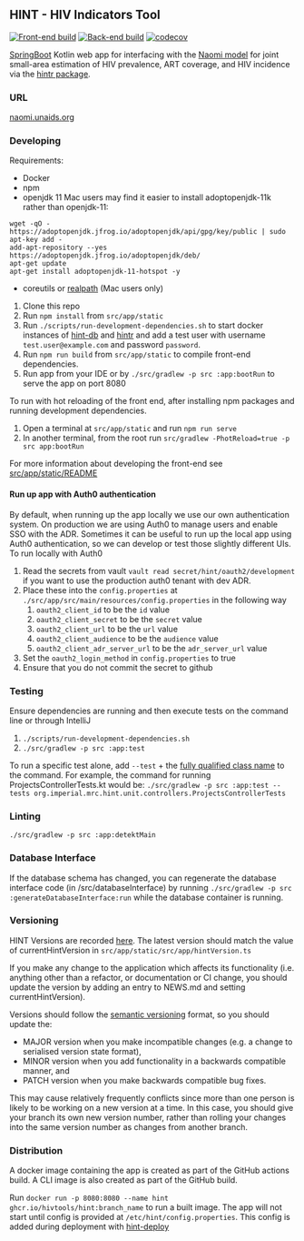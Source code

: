 ## HINT - HIV Indicators Tool
[![Front-end build](https://github.com/hivtools/hint/actions/workflows/test.yml/badge.svg)](https://github.com/mrc-ide/hint/actions/workflows/test.yml)
[![Back-end build](https://github.com/hivtools/hint/actions/workflows/testBack.yml/badge.svg)](https://github.com/mrc-ide/hint/actions/workflows/testBack.yml)
[![codecov](https://codecov.io/gh/hivtools/hint/branch/main/graph/badge.svg)](https://codecov.io/gh/mrc-ide/hint)

[SpringBoot](https://spring.io/projects/spring-boot) Kotlin web app for interfacing with the [Naomi model](https://github.com/mrc-ide/naomi) for joint small-area estimation of HIV prevalence, ART coverage, and HIV incidence via the [hintr package](https://github.com/mrc-ide/hintr).


### URL

[naomi.unaids.org](https://naomi.unaids.org)

### Developing
Requirements:
* Docker
* npm
* openjdk 11
  Mac users may find it easier to install adoptopenjdk-11k rather than openjdk-11:
```
wget -qO - https://adoptopenjdk.jfrog.io/adoptopenjdk/api/gpg/key/public | sudo apt-key add -
add-apt-repository --yes https://adoptopenjdk.jfrog.io/adoptopenjdk/deb/
apt-get update
apt-get install adoptopenjdk-11-hotspot -y
```
* coreutils or [realpath](https://github.com/harto/realpath-osx) (Mac users only)


1. Clone this repo
1. Run `npm install` from `src/app/static`
1. Run `./scripts/run-development-dependencies.sh` to start docker instances of [hint-db](https://github.com/hivtools/hint-db/)
and [hintr](https://github.com/hivtools/hintr) and add a test user with username `test.user@example.com`
 and password `password`.
1. Run `npm run build` from `src/app/static` to compile front-end dependencies.
1. Run app from your IDE or by `./src/gradlew -p src :app:bootRun` to serve the app on port 8080

To run with hot reloading of the front end, after installing npm packages and running development dependencies.
1. Open a terminal at `src/app/static` and run `npm run serve`
1. In another terminal, from the root run `src/gradlew -PhotReload=true -p src app:bootRun`

For more information about developing the front-end see [src/app/static/README](https://github.com/hivtools/hint/blob/main/src/app/static/README.md)

#### Run up app with Auth0 authentication

By default, when running up the app locally we use our own authentication system. On production we are using Auth0 to manage users and enable SSO with the ADR. Sometimes it can be useful to run up the local app using Auth0 authentication, so we can develop or test those slightly different UIs. To run locally with Auth0

1. Read the secrets from vault `vault read secret/hint/oauth2/development` if you want to use the production auth0 tenant with dev ADR.
2. Place these into the `config.properties` at `./src/app/src/main/resources/config.properties` in the following way
   1. `oauth2_client_id` to be the `id` value
   2. `oauth2_client_secret` to be the `secret` value
   3. `oauth2_client_url` to be the `url` value
   4. `oauth2_client_audience` to be the `audience` value
   5. `oauth2_client_adr_server_url` to be the `adr_server_url` value
3. Set the `oauth2_login_method` in `config.properties` to true
4. Ensure that you do not commit the secret to github

### Testing

Ensure dependencies are running and then execute tests on the command line or through IntelliJ
1. `./scripts/run-development-dependencies.sh`
1. `./src/gradlew -p src :app:test`

To run a specific test alone, add `--test` + the [fully qualified class name](https://docs.gradle.org/current/userguide/java_testing.html#full_qualified_name_pattern) to the command. For example, the command for running ProjectsControllerTests.kt would be: `./src/gradlew -p src :app:test --tests org.imperial.mrc.hint.unit.controllers.ProjectsControllerTests`

### Linting

```shell
./src/gradlew -p src :app:detektMain
```

### Database Interface

If the database schema has changed, you can regenerate the database interface code (in /src/databaseInterface)
by running `./src/gradlew -p src :generateDatabaseInterface:run` while the database container is running.

### Versioning
HINT Versions are recorded [here](NEWS.md). The latest version should match the value of currentHintVersion in
`src/app/static/src/app/hintVersion.ts`

If you make any change to the application which affects its functionality (i.e. anything other than a refactor, or
documentation or CI change, you should update the version by adding an entry to NEWS.md and setting currentHintVersion).

Versions should follow the [semantic versioning](https://semver.org/) format, so you should update the:
- MAJOR version when you make incompatible changes (e.g. a change to serialised version state format),
- MINOR version when you add functionality in a backwards compatible manner, and
- PATCH version when you make backwards compatible bug fixes.

This may cause relatively frequently conflicts since more than one person is likely to be working on a new version at a
time. In this case, you should give your branch its own new version number, rather than rolling your changes into the same
version number as changes from another branch.

### Distribution
A docker image containing the app is created as part of the GitHub actions build. A CLI image is also created as part of
the GitHub build.

Run `docker run -p 8080:8080 --name hint ghcr.io/hivtools/hint:branch_name` to run a built image. The app will not start until
config is provided at `/etc/hint/config.properties`. This config is added during deployment with
[hint-deploy](https://github.com/hivtools/hint-deploy)
